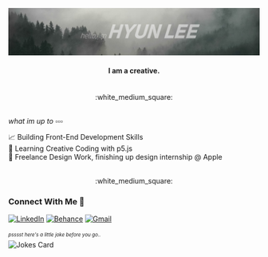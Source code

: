 ![Header_image](https://raw.githubusercontent.com/iswhars/iswhars/master/Assets/GitHub_Header.jpg)


<div align = "center">
  <h4>I am a creative.</h4> <br> :white_medium_square:
</div>

<br>

*what im up to :white_small_square::white_small_square::white_small_square:* 

:chart_with_upwards_trend: Building Front-End Development Skills\
:speech_balloon: Learning Creative Coding with p5.js\
:japanese_goblin: Freelance Design Work, finishing up design internship @ Apple

<br>

<div align = "center">
:white_medium_square:
</div>

### Connect With Me :postbox:

[![LinkedIn](https://img.shields.io/badge/HyunLee-%230077B5.svg?style=for-the-badge&logo=linkedin&logoColor=white)](https://www.linkedin.com/in/hyunjoon-lee/)
[![Behance](https://img.shields.io/badge/DesignPortfolio-000000?style=for-the-badge&logo=About.me&logoColor=white)](https://hyunjoonlee.com/)
[![Gmail](https://img.shields.io/badge/hyunjoonleedesign@gmail.com-D14836?style=for-the-badge&logo=gmail&logoColor=white)](mailto:hyunjoonleedesign@gmail.com)

<sub><sup>*psssst here's a little joke before you go..*</sub></sup>
<br>
![Jokes Card](https://readme-jokes.vercel.app/api?hideBorder&theme=graywhite)

